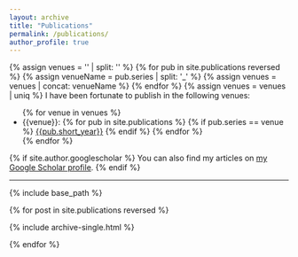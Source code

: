 ```yaml
---
layout: archive
title: "Publications"
permalink: /publications/
author_profile: true
---
```


{% assign venues = '' | split: '' %}
{% for pub in site.publications reversed %}
  {% assign venueName = pub.series | split: '_' %}
  {% assign venues = venues | concat: venueName %}
{% endfor %}
{% assign venues = venues | uniq %}
I have been fortunate to publish in the following venues:
<ul>
{% for venue in venues %}

  <li>{{venue}}:
  {% for pub in site.publications %}
    {% if pub.series == venue %}
    <a href="{{pub.permalink}}">{{pub.short_year}}</a>
    {% endif %}
  {% endfor %}
  </li>
{% endfor %}
</ul>
{% if site.author.googlescholar %}
  You can also find my articles on <a href="{{site.author.googlescholar}}">my Google Scholar profile</a>.
{% endif %}

---

{% include base_path %}

{% for post in site.publications reversed %}

  {% include archive-single.html %}

{% endfor %}
